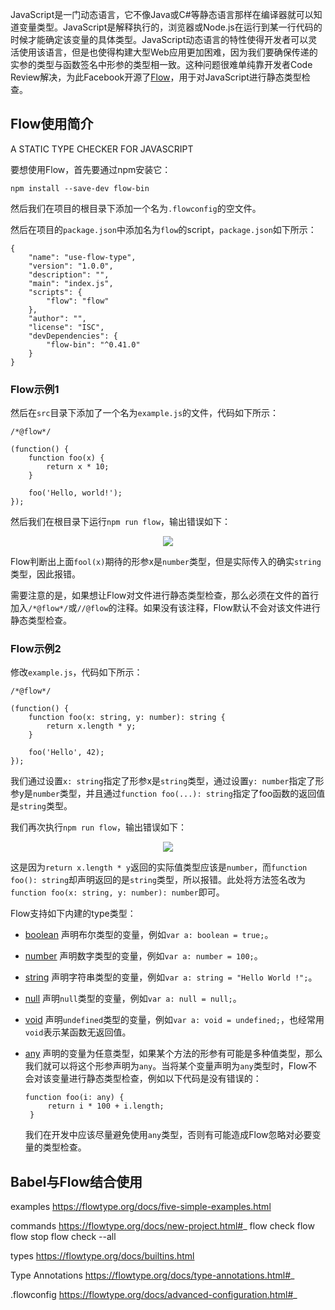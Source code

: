 ﻿JavaScript是一门动态语言，它不像Java或C#等静态语言那样在编译器就可以知道变量类型。JavaScript是解释执行的，浏览器或Node.js在运行到某一行代码的时候才能确定该变量的具体类型。JavaScript动态语言的特性使得开发者可以灵活使用该语言，但是也使得构建大型Web应用更加困难，因为我们要确保传递的实参的类型与函数签名中形参的类型相一致。这种问题很难单纯靠开发者Code Review解决，为此Facebook开源了[Flow](https://flowtype.org/)，用于对JavaScript进行静态类型检查。

## Flow使用简介
A STATIC TYPE CHECKER FOR JAVASCRIPT

要想使用Flow，首先要通过npm安装它：

```
npm install --save-dev flow-bin
```

然后我们在项目的根目录下添加一个名为`.flowconfig`的空文件。

然后在项目的`package.json`中添加名为`flow`的script，`package.json`如下所示：

```
{
    "name": "use-flow-type",
    "version": "1.0.0",
    "description": "",
    "main": "index.js",
    "scripts": {
        "flow": "flow"
    },
    "author": "",
    "license": "ISC",
    "devDependencies": {
        "flow-bin": "^0.41.0"
    }
}
```

### Flow示例1
然后在`src`目录下添加了一个名为`example.js`的文件，代码如下所示：

```
/*@flow*/

(function() {
    function foo(x) {
        return x * 10;
    }

    foo('Hello, world!');
});
```

然后我们在根目录下运行`npm run flow`，输出错误如下：

<p align="center">
  <img src="https://github.com/iSpring/react-step-by-step-tutorials/blob/master/tutorials/babel-flow-type/images/error1.png">
</p>

Flow判断出上面`fool(x)`期待的形参x是`number`类型，但是实际传入的确实`string`类型，因此报错。

需要注意的是，如果想让Flow对文件进行静态类型检查，那么必须在文件的首行加入`/*@flow*/`或`//@flow`的注释。如果没有该注释，Flow默认不会对该文件进行静态类型检查。

### Flow示例2
修改`example.js`，代码如下所示：

```
/*@flow*/

(function() {
    function foo(x: string, y: number): string {
        return x.length * y;
    }

    foo('Hello', 42);
});
```

我们通过设置`x: string`指定了形参x是`string`类型，通过设置`y: number`指定了形参y是`number`类型，并且通过`function foo(...): string`指定了foo函数的返回值是`string`类型。

我们再次执行`npm run flow`，输出错误如下：

<p align="center">
  <img src="https://github.com/iSpring/react-step-by-step-tutorials/blob/master/tutorials/babel-flow-type/images/error2.png">
</p>

这是因为`return x.length * y`返回的实际值类型应该是`number`，而`function foo(): string`却声明返回的是`string`类型，所以报错。此处将方法签名改为`function foo(x: string, y: number): number`即可。

Flow支持如下内建的type类型：

 - [boolean](https://flowtype.org/docs/builtins.html#boolean) 声明布尔类型的变量，例如`var a: boolean = true;`。

 - [number](https://flowtype.org/docs/builtins.html#number) 声明数字类型的变量，例如`var a: number = 100;`。

 - [string](https://flowtype.org/docs/builtins.html#string) 声明字符串类型的变量，例如`var a: string = "Hello World !";`。

 - [null](https://flowtype.org/docs/builtins.html#null-and-void) 声明`null`类型的变量，例如`var a: null = null;`。

 - [void](https://flowtype.org/docs/builtins.html#null-and-void) 声明`undefined`类型的变量，例如`var a: void = undefined;`，也经常用`void`表示某函数无返回值。

 - [any](https://flowtype.org/docs/builtins.html#any) 声明的变量为任意类型，如果某个方法的形参有可能是多种值类型，那么我们就可以将这个形参声明为`any`。当将某个变量声明为`any`类型时，Flow不会对该变量进行静态类型检查，例如以下代码是没有错误的：

   ```
   function foo(i: any) {
        return i * 100 + i.length;
    }
   ```

   我们在开发中应该尽量避免使用`any`类型，否则有可能造成Flow忽略对必要变量的类型检查。


## Babel与Flow结合使用



examples
https://flowtype.org/docs/five-simple-examples.html

commands
https://flowtype.org/docs/new-project.html#_
flow check
flow
flow stop
flow check --all

types
https://flowtype.org/docs/builtins.html

Type Annotations
https://flowtype.org/docs/type-annotations.html#_

.flowconfig
https://flowtype.org/docs/advanced-configuration.html#_